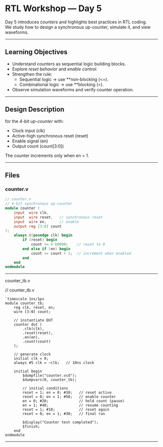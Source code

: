 # RTL Workshop — Day 5

Day 5 introduces *counters* and highlights best practices in RTL coding.  
We study how to design a synchronous up-counter, simulate it, and view waveforms.

---

## Learning Objectives

- Understand *counters* as sequential logic building blocks.
- Explore *reset behavior* and *enable control*.
- Strengthen the rule:  
  - Sequential logic → use **non-blocking (<=).  
  - Combinational logic → use **blocking (=).
- Observe simulation waveforms and verify counter operation.

---

## Design Description

for the *4-bit up-counter* with:

- Clock input (clk)  
- Active-high synchronous reset (reset)  
- Enable signal (en)  
- Output count (count[3:0])  

The counter increments only when en = 1.  

---

## Files

### counter.v
```verilog
// counter.v
// 4-bit synchronous up-counter
module counter (
    input  wire clk,
    input  wire reset,   // synchronous reset
    input  wire en,      // enable
    output reg [3:0] count
);
    always @(posedge clk) begin
        if (reset) begin
            count <= 4'b0000;    // reset to 0
        end else if (en) begin
            count <= count + 1;  // increment when enabled
        end
    end
endmodule
```
---

counter_tb.v

// counter_tb.v
```
`timescale 1ns/1ps
module counter_tb;
    reg clk, reset, en;
    wire [3:0] count;

    // instantiate DUT
    counter dut (
        .clk(clk),
        .reset(reset),
        .en(en),
        .count(count)
    );

    // generate clock
    initial clk = 0;
    always #5 clk = ~clk;   // 10ns clock

    initial begin
        $dumpfile("counter.vcd");
        $dumpvars(0, counter_tb);

        // initial conditions
        reset = 1; en = 0; #10;   // reset active
        reset = 0; en = 1; #50;   // enable counter
        en = 0; #20;              // hold count (pause)
        en = 1; #40;              // resume counting
        reset = 1; #10;           // reset again
        reset = 0; en = 1; #30;   // final run

        $display("Counter test completed");
        $finish;
    end
endmodule
````


---
